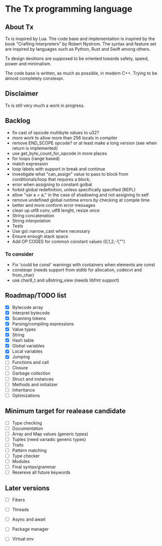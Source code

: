 # The Tx programming language

<!-- [![ci](https://github.com/thmxv/tx-lang/actions/workflows/ci.yml/badge.svg)](https://github.com/thmxv/tx-lang) -->
<!-- [![codecov](https://codecov.io/gh/thmxv/tx-lang/branch/main/graph/badge.svg)](https://codecov.io/gh/thmxv/tx-lang) -->
<!-- [![Language grade: C++](https://img.shields.io/lgtm/grade/cpp/github/thmxv/tx-lang)](https://lgtm.com/projects/g/thmxv/tx-lang/context:cpp) -->
<!-- [![CodeQL](https://github.com/thmxv/tx-lang/actions/workflows/codeql-analysis.yml/badge.svg)](https://github.com/thmxv/tx-lang/actions/workflows/codeql-analysis.yml) -->

## About Tx

Tx is inspired by Lua. The code base and implementation is inspired by the 
book "Crafting Interpreters" by Robert Nystrom. The syntax and feature set
are inspired by languages such as Python, Rust and Swift among others.

Tx design desitions are supposed to be oriented towards safety, speed, power 
and minimalism.

The code base is written, as much as possible, in modern C++. Trying to be 
almost completely constexpr.

## Disclaimer

Tx is still very much a work in progress.

## Backlog

- fix cast of opcode multibyte values to u32?
- more work to allow more than 256 locals in compiler 
- remove END_SCOPE opcode? or at least make a long version (see when return
  is implemented)
- use get_byte_count_for_opcode in more places
- for loops (range based)
- match expression
- loop labels with support in break and continue
- investigate what "can_assign" value to pass to block from conditionals/loop
  that requires a block;
- error when assigning to constant golbal
- forbid global redefinition, unless specifically specified (REPL)
- allow "var a = a;" in the case of shadowing and not assigning to self
- remove undefined global runtime errors by checking at compile time
- better and more conform error messages
- clean up utf8 conv, utf8 lenght, resize once
- String concatenation
- String interpolation
- Tests
- Use gsl::narrow_cast where necessary
- Ensure enough stack space
- Add OP CODES for common constant values (0,1,2,-1,"")

### To consider
- Fix 'could be const' warnings with containers when elements are const
- constexpr (needs support from stdlib for allocation, codecvt and from_char)
- use char8_t and u8string_view (needs libfmt support)

## Roadmap/TODO list

- [X] Bytecode array
- [X] Interpret bytecode
- [X] Scanning tokens
- [X] Parsing/compiling expressions
- [X] Value types
- [X] String
- [X] Hash table
- [X] Global variables
- [X] Local variables
- [X] Jumping
- [ ] Functions and call
- [ ] Closure
- [ ] Garbage collection
- [ ] Struct and instances
- [ ] Methods and initializer
- [ ] Inheritance
- [ ] Optimizations

## Minimum target for realease candidate

- [ ] Type checking
- [ ] Documentation
- [ ] Array and Map values (generic types)
- [ ] Tuples (need variadic generic types)
- [ ] Traits
- [ ] Pattern matching
- [ ] Type checker
- [ ] Modules
- [ ] Final syntax/grammar
- [ ] Resereve all future keywords

## Later versions
- [ ] Fibers
- [ ] Threads
- [ ] Async and await
- [ ] Package manager
- [ ] Virtual env

